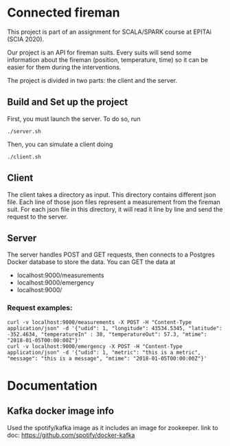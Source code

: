 # Connected fireman

This project is part of an assignment for SCALA/SPARK course at EPITAi (SCIA 2020).

Our project is an API for fireman suits. Every suits will send some information about the fireman (position, temperature, time) so it can be easier for them during the interventions.

The project is divided in two parts: the client and the server.

## Build and Set up the project

First, you must launch the server. To do so, run
```
./server.sh
```
Then, you can simulate a client doing
```
./client.sh
```

## Client

The client takes a directory as input. This directory contains different json file. Each line of those json files represent a measurement from the fireman suit.
For each json file in this directory, it will read it line by line and send the request to the server.

## Server

The server handles POST and GET requests, then connects to a Postgres Docker database to store the data. You can GET the data at

 - localhost:9000/measurements
 - localhost:9000/emergency
 - localhost:9000/

### Request examples:

```
curl -v localhost:9000/measurements -X POST -H "Content-Type application/json" -d '{"udid": 1, "longitude": 43534.5345, "latitude": -352.4634, "temperatureIn" : 38, "temperatureOut": 57.3, "mtime": "2018-01-05T00:00:00Z"}'
curl -v localhost:9000/emergency -X POST -H "Content-Type application/json" -d '{"udid": 1, "metric": "this is a metric", "message": "this is a message", "mtime": "2018-01-05T00:00:00Z"}'

```

# Documentation
## Kafka docker image info

Used the spotify/kafka image as it includes an image for zookeeper.
link to doc: https://github.com/spotify/docker-kafka


